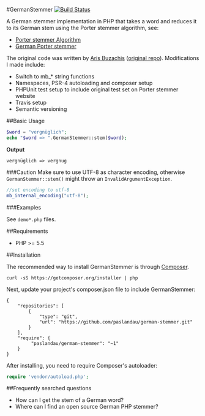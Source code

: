 #GermanStemmer
[![Build Status](https://travis-ci.org/paslandau/german-stemmer.svg?branch=master)](https://travis-ci.org/paslandau/german-stemmer)

A German stemmer implementation in PHP that takes a word and reduces it to its German stem using the Porter stemmer algorithm, see:

 - [Porter stemmer Algorithm](http://snowball.tartarus.org/algorithms/porter/stemmer.html)
 - [German Porter stemmer](http://snowball.tartarus.org/algorithms/german/stemmer.html)

The original code was written by [Aris Buzachis](https://github.com/arisro) ([original repo](https://github.com/arisro/german-stemmer)).
Modifications I made include:
 
 - Switch to mb_* string functions 
 - Namespaces, PSR-4 autoloading and composer setup
 - PHPUnit test setup to include original test set on Porter stemmer website
 - Travis setup
 - Semantic versioning

##Basic Usage

```php
$word = "vergnüglich";
echo "$word => ".GermanStemmer::stem($word);
```

**Output**

    vergnüglich => vergnug
    
###Caution
Make sure to use UTF-8 as character encoding, otherwise `GermanStemmer::stem()` might throw an `InvalidArgumentException`.

```php
//set encoding to utf-8
mb_internal_encoding("utf-8");
```


###Examples

See `demo*.php` files.

##Requirements

- PHP >= 5.5

##Installation

The recommended way to install GermanStemmer is through [Composer](http://getcomposer.org/).

    curl -sS https://getcomposer.org/installer | php

Next, update your project's composer.json file to include GermanStemmer:

    {
        "repositories": [
            {
                "type": "git",
                "url": "https://github.com/paslandau/german-stemmer.git"
            }
        ],
        "require": {
             "paslandau/german-stemmer": "~1"
        }
    }

After installing, you need to require Composer's autoloader:

```php
require 'vendor/autoload.php';
```

##Frequently searched questions

- How can I get the stem of a German word?
- Where can I find an open source German PHP stemmer?